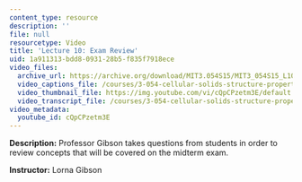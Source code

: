 ```yaml
---
content_type: resource
description: ''
file: null
resourcetype: Video
title: 'Lecture 10: Exam Review'
uid: 1a911313-bdd8-0931-28b5-f835f7918ece
video_files:
  archive_url: https://archive.org/download/MIT3.054S15/MIT3_054S15_L10_300k.mp4
  video_captions_file: /courses/3-054-cellular-solids-structure-properties-and-applications-spring-2015/1dd259b2adb85dccb329ebf93e51df73_cQpCPzetm3E.vtt
  video_thumbnail_file: https://img.youtube.com/vi/cQpCPzetm3E/default.jpg
  video_transcript_file: /courses/3-054-cellular-solids-structure-properties-and-applications-spring-2015/3d2fc607c7bab843ab67ed40018eb1db_cQpCPzetm3E.pdf
video_metadata:
  youtube_id: cQpCPzetm3E
---
```


**Description:** Professor Gibson takes questions from students in order to review concepts that will be covered on the midterm exam.

**Instructor:** Lorna Gibson
